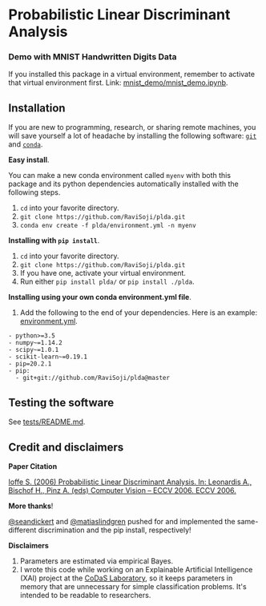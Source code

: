 # Probabilistic Linear Discriminant Analysis

### Demo with MNIST Handwritten Digits Data

If you installed this package in a virtual environment, 
 remember to activate that virtual environment first.
Link: [mnist_demo/mnist_demo.ipynb](./mnist_demo/mnist_demo.ipynb).

## Installation

If you are new to programming, research, or sharing remote machines, 
 you will save yourself a lot of headache by installing the following software:
 [`git`](https://git-scm.com/downloads) and 
 [`conda`](https://github.com/conda/conda).

__Easy install__.

You can make a new conda environment called `myenv` with both this package and 
 its python dependencies automatically installed with the following steps. 

1. `cd` into your favorite directory.
2. `git clone https://github.com/RaviSoji/plda.git`
3. `conda env create -f plda/environment.yml -n myenv`

__Installing with `pip install`__.

1. `cd` into your favorite directory.
2. `git clone https://github.com/RaviSoji/plda.git`
3. If you have one, activate your virtual environment.
4. Run either `pip install plda/` or `pip install ./plda`.

__Installing using your own conda environment.yml file__.

1. Add the following to the end of your dependencies.
   Here is an example: [environment.yml](./environment.yml).
  ```
  - python>=3.5
  - numpy~=1.14.2
  - scipy~=1.0.1
  - scikit-learn~=0.19.1
  - pip=20.2.1
  - pip:
    - git+git://github.com/RaviSoji/plda@master
  ```

## Testing the software

See [tests/README.md](./tests/README.md).

## Credit and disclaimers

__Paper Citation__

[Ioffe S. (2006) Probabilistic Linear Discriminant Analysis. 
 In: Leonardis A., Bischof H., Pinz A. (eds) Computer Vision – ECCV 2006. 
 ECCV 2006.](ioffe2006plda.pdf)

__More thanks__!

[@seandickert](https://github.com/seandickert) and 
 [@matiaslindgren](https://github.com/matiaslindgren) pushed for and 
 implemented the same-different discrimination and the pip install, 
 respectively!

__Disclaimers__

1. Parameters are estimated via empirical Bayes.
2. I wrote this code while working on an Explainable Artificial Intelligence 
    (XAI) project at the 
    [CoDaS Laboratory](http://shaftolab.com/people.html), 
    so it keeps parameters in memory that are unnecessary for simple 
    classification problems.
   It's intended to be readable to researchers.
